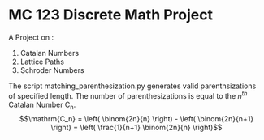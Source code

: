 # MC 123 Discrete Math Project
A Project on :
1. Catalan Numbers
2. Lattice Paths
3. Schroder Numbers

The script matching_parenthesization.py generates valid parenthsizations of specified length.
The number of parenthesizations is equal to the $n^{th}$ Catalan Number $\mathrm{C_n}$.
$$\mathrm{C_n} = \left( \binom{2n}{n} \right) - \left( \binom{2n}{n+1} \right) = \left( \frac{1}{n+1} \binom{2n}{n} \right)$$
